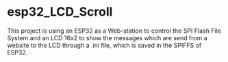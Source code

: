 # esp32_LCD_Scroll
This project is using an ESP32 as a Web-station to control the SPI Flash File System and an LCD 16x2 to show the messages which are send from a website to the LCD through a .ini file, which is saved in the SPIFFS of ESP32.
